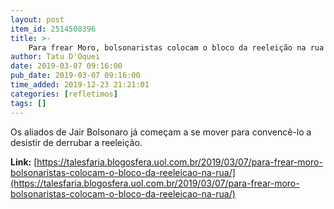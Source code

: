 ```yaml
---
layout: post
item_id: 2514508396
title: >-
    Para frear Moro, bolsonaristas colocam o bloco da reeleição na rua
author: Tatu D'Oquei
date: 2019-03-07 09:16:00
pub_date: 2019-03-07 09:16:00
time_added: 2019-12-23 21:21:01
categories: [refletimos]
tags: []
---
```


Os aliados de Jair Bolsonaro já começam a se mover para convencê-lo a desistir de derrubar a reeleição.

**Link:** [https://talesfaria.blogosfera.uol.com.br/2019/03/07/para-frear-moro-bolsonaristas-colocam-o-bloco-da-reeleicao-na-rua/](https://talesfaria.blogosfera.uol.com.br/2019/03/07/para-frear-moro-bolsonaristas-colocam-o-bloco-da-reeleicao-na-rua/)

